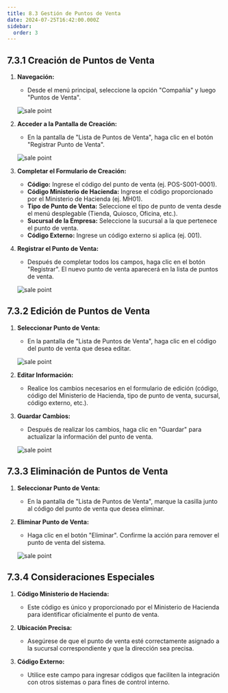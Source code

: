```yaml
---
title: 8.3 Gestión de Puntos de Venta
date: 2024-07-25T16:42:00.000Z
sidebar:
  order: 3
---
```

## 7.3.1 Creación de Puntos de Venta

1. **Navegación:**

   * Desde el menú principal, seleccione la opción "Compañía" y luego "Puntos de Venta".

    ![sale point](/images/uploads/pantalla_punto_venta.gif "Punto de Venta")
2. **Acceder a la Pantalla de Creación:**

   * En la pantalla de "Lista de Puntos de Venta", haga clic en el botón "Registrar Punto de Venta".

    ![sale point](/images/uploads/registrar_punto_venta.gif "Crear Punto de Venta")
3. **Completar el Formulario de Creación:**

   * **Código:** Ingrese el código del punto de venta (ej. POS-S001-0001).
   * **Código Ministerio de Hacienda:** Ingrese el código proporcionado por el Ministerio de Hacienda (ej. MH01).
   * **Tipo de Punto de Venta:** Seleccione el tipo de punto de venta desde el menú desplegable (Tienda, Quiosco, Oficina, etc.).
   * **Sucursal de la Empresa:** Seleccione la sucursal a la que pertenece el punto de venta.
   * **Código Externo:** Ingrese un código externo si aplica (ej. 001).
4. **Registrar el Punto de Venta:**

   * Después de completar todos los campos, haga clic en el botón "Registrar". El nuevo punto de venta aparecerá en la lista de puntos de venta.

    ![sale point](/images/uploads/registro_punto_venta.gif "Registrar Punto de Venta")

## 7.3.2 Edición de Puntos de Venta

1. **Seleccionar Punto de Venta:**

   * En la pantalla de "Lista de Puntos de Venta", haga clic en el código del punto de venta que desea editar.

    ![sale point](/images/uploads/editar_punto_venta.gif "Editar punto de venta")
2. **Editar Información:**

   * Realice los cambios necesarios en el formulario de edición (código, código del Ministerio de Hacienda, tipo de punto de venta, sucursal, código externo, etc.).
3. **Guardar Cambios:**

   * Después de realizar los cambios, haga clic en "Guardar" para actualizar la información del punto de venta.

    ![sale point](/images/uploads/actualizar_punto_venta.gif "Actualizar punto de venta")

## 7.3.3 Eliminación de Puntos de Venta

1. **Seleccionar Punto de Venta:**

   * En la pantalla de "Lista de Puntos de Venta", marque la casilla junto al código del punto de venta que desea eliminar.
2. **Eliminar Punto de Venta:**

   * Haga clic en el botón "Eliminar". Confirme la acción para remover el punto de venta del sistema.

    ![sale point](/images/uploads/eliminar_punto_venta.gif "Eliminar Punto de Venta")

## 7.3.4 Consideraciones Especiales

1. **Código Ministerio de Hacienda:**

   * Este código es único y proporcionado por el Ministerio de Hacienda para identificar oficialmente el punto de venta.
2. **Ubicación Precisa:**

   * Asegúrese de que el punto de venta esté correctamente asignado a la sucursal correspondiente y que la dirección sea precisa.
3. **Código Externo:**

   * Utilice este campo para ingresar códigos que faciliten la integración con otros sistemas o para fines de control interno.
